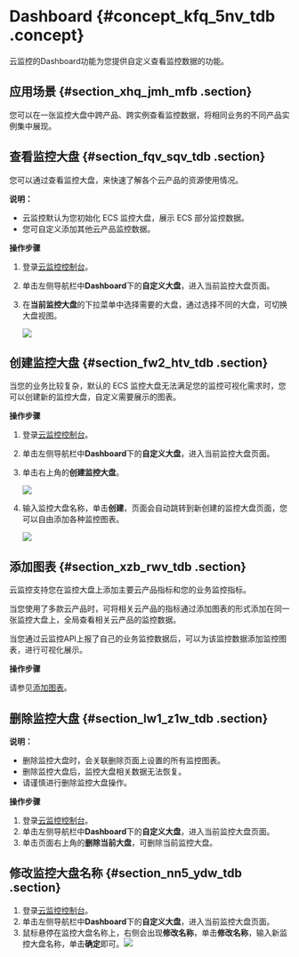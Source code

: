 # Dashboard {#concept_kfq_5nv_tdb .concept}

云监控的Dashboard功能为您提供自定义查看监控数据的功能。

## 应用场景 {#section_xhq_jmh_mfb .section}

您可以在一张监控大盘中跨产品、跨实例查看监控数据，将相同业务的不同产品实例集中展现。

## 查看监控大盘 {#section_fqv_sqv_tdb .section}

您可以通过查看监控大盘，来快速了解各个云产品的资源使用情况。

**说明：** 

-   云监控默认为您初始化 ECS 监控大盘，展示 ECS 部分监控数据。
-   您可自定义添加其他云产品监控数据。

**操作步骤**

1.  登录[云监控控制台](https://cms-intl.console.aliyun.com)。
2.  单击左侧导航栏中**Dashboard**下的**自定义大盘**，进入当前监控大盘页面。
3.  在**当前监控大盘**的下拉菜单中选择需要的大盘，通过选择不同的大盘，可切换大盘视图。

    ![](http://static-aliyun-doc.oss-cn-hangzhou.aliyuncs.com/assets/img/6124/1560409105994_zh-CN.png)


## 创建监控大盘 {#section_fw2_htv_tdb .section}

当您的业务比较复杂，默认的 ECS 监控大盘无法满足您的监控可视化需求时，您可以创建新的监控大盘，自定义需要展示的图表。

**操作步骤**

1.  登录[云监控控制台](https://cms-intl.console.aliyun.com)。
2.  单击左侧导航栏中**Dashboard**下的**自定义大盘**，进入当前监控大盘页面。
3.  单击右上角的**创建监控大盘**。

    ![](http://static-aliyun-doc.oss-cn-hangzhou.aliyuncs.com/assets/img/6124/1560409105996_zh-CN.png)

4.  输入监控大盘名称，单击**创建**，页面会自动跳转到新创建的监控大盘页面，您可以自由添加各种监控图表。

    ![](http://static-aliyun-doc.oss-cn-hangzhou.aliyuncs.com/assets/img/6124/1560409105997_zh-CN.png)


## 添加图表 {#section_xzb_rwv_tdb .section}

云监控支持您在监控大盘上添加主要云产品指标和您的业务监控指标。

当您使用了多款云产品时，可将相关云产品的指标通过添加图表的形式添加在同一张监控大盘上，全局查看相关云产品的监控数据。

当您通过云监控API上报了自己的业务监控数据后，可以为该监控数据添加监控图表，进行可视化展示。

**操作步骤**

请参见[添加图表](../../../../intl.zh-CN/用户指南/可视化报表/使用Dashboard/添加监控图表.md#)。

## 删除监控大盘 {#section_lw1_z1w_tdb .section}

**说明：** 

-   删除监控大盘时，会关联删除页面上设置的所有监控图表。
-   删除监控大盘后，监控大盘相关数据无法恢复。
-   请谨慎进行删除监控大盘操作。

**操作步骤**

1.  登录[云监控控制台](https://cms-intl.console.aliyun.com)。
2.  单击左侧导航栏中**Dashboard**下的**自定义大盘**，进入当前监控大盘页面。
3.  单击页面右上角的**删除当前大盘**，可删除当前监控大盘。

## 修改监控大盘名称 {#section_nn5_ydw_tdb .section}

1.  登录[云监控控制台](https://cms-intl.console.aliyun.com)。
2.  单击左侧导航栏中**Dashboard**下的**自定义大盘**，进入当前监控大盘页面。
3.  鼠标悬停在监控大盘名称上，右侧会出现**修改名称**，单击**修改名称**，输入新监控大盘名称，单击**确定**即可。![](http://static-aliyun-doc.oss-cn-hangzhou.aliyuncs.com/assets/img/6124/15604091061019_zh-CN.png)

